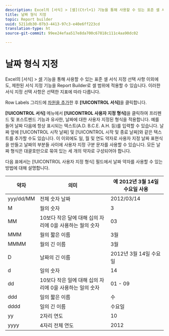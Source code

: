 ```yaml
---
description: Excel의 [서식] > [셀](Ctrl+1) 기능을 통해 사용할 수 있는 표준 셀 서식 지정 선택 사항 이외에도, 제한된 서식 지정 기능을 Report Builder로 셀 범위에 적용할 수 있습니다. 이러한 서식 지정 선택 사항은 선택한 지표에 따라 다릅니다.
title: 날짜 형식 지정
topic: Report builder
uuid: 5211db30-07b3-4413-97c3-e40e6ff223cd
translation-type: ht
source-git-commit: 99ee24efaa517e8da700c67818c111c4aa90dc02

---
```



# 날짜 형식 지정

Excel의 [서식] > [셀](Ctrl+1) 기능을 통해 사용할 수 있는 표준 셀 서식 지정 선택 사항 이외에도, 제한된 서식 지정 기능을 Report Builder로 셀 범위에 적용할 수 있습니다. 이러한 서식 지정 선택 사항은 선택한 지표에 따라 다릅니다.

Row Labels 그리드에 [차원을 추가](/help/analyze/report-builder/layout/c-metrics-dimensions/t-add-metrics-and-dimensions.md)한 후 **[!UICONTROL 서식]**&#x200B;을 클릭합니다.

**[!UICONTROL 서식]** 메뉴에서 **[!UICONTROL 사용자 지정 형식]**&#x200B;을 클릭하여 프리펜드 및 포스트펜드 기능과 유사한, 날짜에 대한 사용자 지정된 형식을 적용합니다. 예를 들어 날짜 다음에 항상 표시되는 텍스트(A.D. B.C.E. A.H. 등)를 입력할 수 있습니다. 날짜 앞에 [!UICONTROL 시작 날짜] 및 [!UICONTROL 시작 및 종료 날짜]와 같은 텍스트를 추가할 수도 있습니다. 이 이외에도 일, 월 및 연도 약자로 사용자 지정 날짜 표현식을 만들고 날짜의 부분들 사이에 사용자 지정 구분 문자를 사용할 수 있습니다. 모든 날짜 형식은 대괄호만으로 묶여 있는 세 개의 약자로 구성되어야 합니다.

다음 표에서는 [!UICONTROL 사용자 지정 형식] 필드에서 날짜 약자를 사용할 수 있는 방법에 대해 설명합니다.

| 약자 | 의미 | 예   2012년 3월 14일 수요일 사용 |
|--- |--- |--- |
| yyy/dd/MM | 전체 숫자 날짜 | 2012/03/14 |
| M | 월의 숫자 | 3 |
| MM | 10보다 작은 달에 대해 십의 자리에 0을 사용하는 월의 숫자 | 03 |
| MMM | 월의 짧은 이름 | 3월 |
| MMMM | 월의 긴 이름 | 3월 |
| D | 날짜의 긴 이름 | 2012년 3월 14일 수요일 |
| d | 일의 숫자 | 14 |
| dd | 10보다 작은 일에 대해 십의 자리에 0을 사용하는 일의 숫자 | 01 - 09 |
| ddd | 일의 짧은 이름 | 수 |
| dddd | 일의 긴 이름 | 수요일 |
| yy | 2자리 연도 | 10 |
| yyyy  | 4자리 전체 연도 | 2012 |
